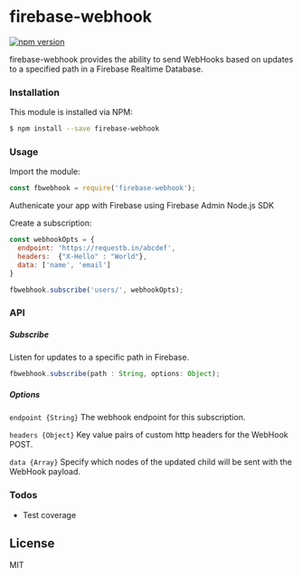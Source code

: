 # firebase-webhook
[![npm version](https://badge.fury.io/js/firebase-webhook.svg)](https://badge.fury.io/js/firebase-webhook)

firebase-webhook provides the ability to send WebHooks based on updates to a specified path in a Firebase Realtime Database.

### Installation

This module is installed via NPM:

```sh
$ npm install --save firebase-webhook
```
### Usage

Import the module:
```javascript
const fbwebhook = require('firebase-webhook');
```
Authenicate your app with Firebase using Firebase Admin Node.js SDK

Create a subscription:

```javascript
const webhookOpts = {
  endpoint: 'https://requestb.in/abcdef',
  headers:  {"X-Hello" : "World"},
  data: ['name', 'email']
}

fbwebhook.subscribe('users/', webhookOpts);
```
### API

##### Subscribe
Listen for updates to a specific path in Firebase.

``` javascript
fbwebhook.subscribe(path : String, options: Object);
```

##### Options
`endpoint {String}`
The webhook endpoint for this subscription.

`headers {Object}`
Key value pairs of custom http headers for the WebHook POST.

`data {Array}`
Specify which nodes of the updated child will be sent with the WebHook payload.
### Todos

 - Test coverage


License
----

MIT

[//]: # (These are reference links used in the body of this note and get stripped out when the markdown processor does its job. There is no need to format nicely because it shouldn't be seen. Thanks SO - http://stackoverflow.com/questions/4823468/store-comments-in-markdown-syntax)


   [dill]: <https://github.com/joemccann/dillinger>
   [git-repo-url]: <https://github.com/joemccann/dillinger.git>
   [john gruber]: <http://daringfireball.net>
   [df1]: <http://daringfireball.net/projects/markdown/>
   [markdown-it]: <https://github.com/markdown-it/markdown-it>
   [Ace Editor]: <http://ace.ajax.org>
   [node.js]: <http://nodejs.org>
   [Twitter Bootstrap]: <http://twitter.github.com/bootstrap/>
   [jQuery]: <http://jquery.com>
   [@tjholowaychuk]: <http://twitter.com/tjholowaychuk>
   [express]: <http://expressjs.com>
   [AngularJS]: <http://angularjs.org>
   [Gulp]: <http://gulpjs.com>

   [PlDb]: <https://github.com/joemccann/dillinger/tree/master/plugins/dropbox/README.md>
   [PlGh]: <https://github.com/joemccann/dillinger/tree/master/plugins/github/README.md>
   [PlGd]: <https://github.com/joemccann/dillinger/tree/master/plugins/googledrive/README.md>
   [PlOd]: <https://github.com/joemccann/dillinger/tree/master/plugins/onedrive/README.md>
   [PlMe]: <https://github.com/joemccann/dillinger/tree/master/plugins/medium/README.md>
   [PlGa]: <https://github.com/RahulHP/dillinger/blob/master/plugins/googleanalytics/README.md>
